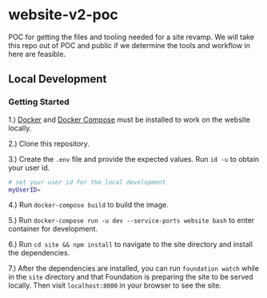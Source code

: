 # website-v2-poc
POC for getting the files and tooling needed for a site revamp. We will take this repo out of POC and public if we determine the tools and workflow in here are feasible.

## Local Development

### Getting Started

1.) [Docker](https://www.docker.com/) and [Docker Compose](https://docs.docker.com/compose/) must be installed to work on the website locally.

2.) Clone this repository.

3.) Create the `.env` file and provide the expected values. Run `id -u` to obtain your user id.

```bash
# set your user id for the local development
myUserID=
```

4.) Run `docker-compose build` to build the image.

5.) Run `docker-compose run -u dev --service-ports website bash` to enter container for development.

6.) Run `cd site && npm install` to navigate to the site directory and install the dependencies.

7.) After the dependencies are installed, you can run `foundation watch` while in the `site` directory
and that Foundation is preparing the site to be served locally. Then visit `localhost:8000` in your browser
to see the site.
